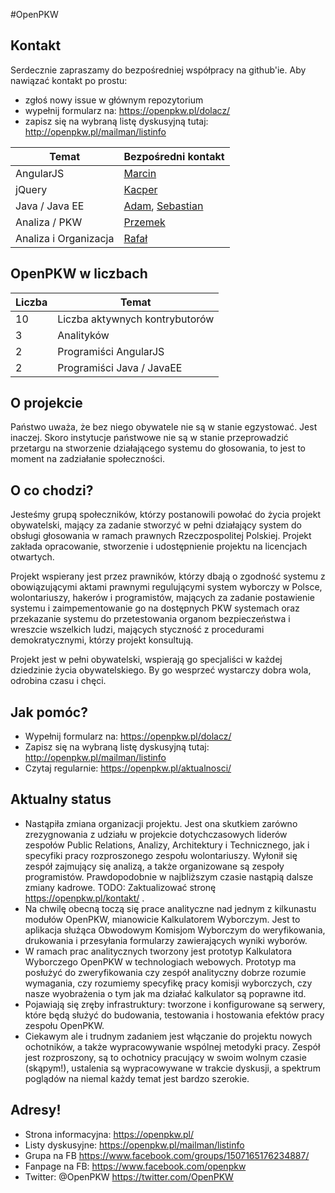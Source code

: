 #OpenPKW

## Kontakt
Serdecznie zapraszamy do bezpośredniej współpracy na github'ie. Aby nawiązać kontakt po prostu:
  * zgłoś nowy issue w głównym repozytorium 
  * wypełnij formularz na: https://openpkw.pl/dolacz/ 
  * zapisz się na wybraną listę dyskusyjną tutaj: http://openpkw.pl/mailman/listinfo

| Temat  | Bezpośredni kontakt  |
| ------------- | ------------- |
| AngularJS | [Marcin](https://github.com/marcintokarski)  |
| jQuery | [Kacper](https://github.com/Krzyku) |
| Java / Java EE  | [Adam](https://github.com/adamkowalewski), [Sebastian](https://github.com/SebastianCelejewski) |
| Analiza / PKW | [Przemek](https://github.com/Tirramisu) |
| Analiza i Organizacja | [Rafał](https://github.com/RafalRegula) | 

## OpenPKW w liczbach 
| Liczba  | Temat  |
| ------------- | ------------- |
| 10 | Liczba aktywnych kontrybutorów |
| 3 | Analityków  |
| 2 | Programiści AngularJS  |
| 2 | Programiści Java / JavaEE |

## O projekcie

Państwo uważa, że bez niego obywatele nie są w stanie egzystować. Jest inaczej. Skoro instytucje państwowe nie są w stanie przeprowadzić przetargu na stworzenie działającego systemu do głosowania, to jest to moment na zadziałanie społeczności.

## O co chodzi?

Jesteśmy grupą społeczników, którzy postanowili powołać do życia projekt obywatelski, mający za zadanie stworzyć w pełni działający system do obsługi głosowania w ramach prawnych Rzeczpospolitej Polskiej. Projekt zakłada opracowanie, stworzenie i udostępnienie projektu na licencjach otwartych.

Projekt wspierany jest przez prawników, którzy dbają o zgodność systemu z obowiązującymi aktami prawnymi regulującymi system wyborczy w Polsce, wolontariuszy, hakerów i programistów, mających za zadanie postawienie systemu i zaimpementowanie go na dostępnych PKW systemach oraz przekazanie systemu do przetestowania organom bezpieczeństwa i wreszcie wszelkich ludzi, mających styczność z procedurami demokratycznymi, którzy projekt konsultują.

Projekt jest w pełni obywatelski, wspierają go specjaliści w każdej dziedzinie życia obywatelskiego. By go wesprzeć wystarczy dobra wola, odrobina czasu i chęci.

## Jak pomóc?
  * Wypełnij formularz na: https://openpkw.pl/dolacz/
  * Zapisz się na wybraną listę dyskusyjną tutaj: http://openpkw.pl/mailman/listinfo
  * Czytaj regularnie: https://openpkw.pl/aktualnosci/

## Aktualny status
  * Nastąpiła zmiana organizacji projektu. Jest ona skutkiem zarówno zrezygnowania z udziału w projekcie dotychczasowych liderów zespołów Public Relations, Analizy, Architektury i Technicznego, jak i specyfiki pracy rozproszonego zespołu wolontariuszy. Wyłonił się zespół zajmujący się analizą, a także organizowane są zespoły programistów. Prawdopodobnie w najbliższym czasie nastąpią dalsze zmiany kadrowe. TODO: Zaktualizować stronę https://openpkw.pl/kontakt/ .
  * Na chwilę obecną toczą się prace analityczne nad jednym z kilkunastu modułów OpenPKW, mianowicie Kalkulatorem Wyborczym. Jest to aplikacja służąca Obwodowym Komisjom Wyborczym do weryfikowania, drukowania i przesyłania formularzy zawierających wyniki wyborów.
  * W ramach prac analitycznych tworzony jest prototyp Kalkulatora Wyborczego OpenPKW w technologiach webowych. Prototyp ma posłużyć do zweryfikowania czy zespół analityczny dobrze rozumie wymagania, czy rozumiemy specyfikę pracy komisji wyborczych, czy nasze wyobrażenia o tym jak ma działać kalkulator są poprawne itd.
  * Pojawiają się zręby infrastruktury: tworzone i konfigurowane są serwery, które będą służyć do budowania, testowania i hostowania efektów pracy zespołu OpenPKW.
  * Ciekawym ale i trudnym zadaniem jest włączanie do projektu nowych ochotników, a także wypracowywanie wspólnej metodyki pracy. Zespół jest rozproszony, są to ochotnicy pracujący w swoim wolnym czasie (skąpym!), ustalenia są wypracowywane w trakcie dyskusji, a spektrum poglądów na niemal każdy temat jest bardzo szerokie.
  
## Adresy!

 * Strona informacyjna: https://openpkw.pl/
 * Listy dyskusyjne: https://openpkw.pl/mailman/listinfo
 * Grupa na FB https://www.facebook.com/groups/1507165176234887/
 * Fanpage na FB: https://www.facebook.com/openpkw
 * Twitter: @OpenPKW https://twitter.com/OpenPKW
